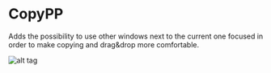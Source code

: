 # CopyPP
Adds the possibility to use other windows next to the current one focused in order to make copying and drag&amp;drop more comfortable.

![alt tag](http://www.trade-programming.de/pixelkram/copypp.gif)
